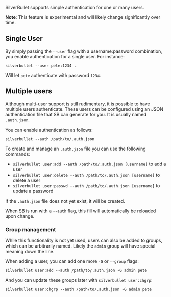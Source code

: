 SilverBullet supports simple authentication for one or many users.

**Note**: This feature is experimental and will likely change significantly over time.

## Single User
By simply passing the `--user` flag with a username:password combination, you enable authentication for a single user. For instance:

```shell
silverbullet --user pete:1234 .
```

Will let `pete` authenticate with password `1234`. 

## Multiple users
Although multi-user support is still rudimentary, it is possible to have multiple users authenticate. These users can be configured using an JSON authentication file that SB can generate for you. It is usually named `.auth.json`. 

You can enable authentication as follows:

```shell
silverbullet --auth /path/to/.auth.json
```

To create and manage an `.auth.json` file you can use the following commands:

* `silverbullet user:add --auth /path/to/.auth.json [username]` to add a user
* `silverbullet user:delete --auth /path/to/.auth.json [username]` to delete a user
* `silverbullet user:passwd --auth /path/to/.auth.json [username]` to update a password

If the `.auth.json` file does not yet exist, it will be created.

When SB is run with a `--auth` flag, this fill will automatically be reloaded upon change.

### Group management
While this functionality is not yet used, users can also be added to groups, which can be arbitrarily named. Likely the `admin` group will have special meaning down the line. 

When adding a user, you can add one more `-G` or `--group` flags:

```shell
silverbullet user:add --auth /path/to/.auth.json -G admin pete
```

And you can update these groups later with `silverbullet user:chgrp`:

```shell
silverbullet user:chgrp --auth /path/to/.auth.json -G admin pete
```
